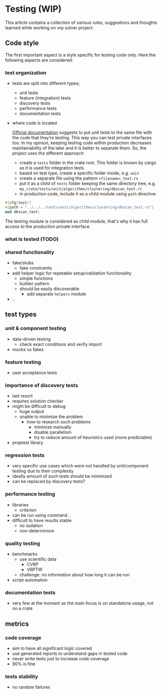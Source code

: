 # Testing (WIP)

This article contains a collection of various rules, suggestions and thoughts learned while working on vrp solver project.

## Code style

The first important aspect is a style specific for testing code only. Here the following aspects are considered:

### test organization

- tests are split into different types;
    - unit tests
    - feature (integration) tests
    - discovery tests
    - performance tests
    - documentation tests

- where code is located

  [Official documentation](https://doc.rust-lang.org/book/ch11-03-test-organization.html) suggests to put unit tests to the same file with the code that they’re testing.
  This way you can test private interfaces too. In my opinion, keeping testing code within production decreases
  maintainability of the later and it is better to separate them. So, the project uses the different approach:
    - create a `tests` folder in the crate root. This folder is known by cargo as it is used for integration tests
    - based on test type, create a specific folder inside, e.g. `unit`
    - create a separate file using the pattern `<filename>_test.rs`
    - put it as a child of `tests` folder keeping the same directory tree, e.g. `my_crate/tests/unit/algorithms/clustering/dbscan_test.rc`
    - in production code, include it as a child module using `path` directive:
```rust
#[cfg(test)]
#[path = "../../../tests/unit/algorithms/clustering/dbscan_test.rs"]
mod dbscan_test;
```
The testing module is considered as child module, that's why it has full access to the production private interface.

### what is tested (TODO)

### shared functionality
- fake/stubs
    - fake constraints
- add helper logic for repetable setup/validation functionality
    - simple functions
    - builder pattern
    - should be easily discoverable
        - add separate `helpers` module
- ..

## test types

### unit & component testing
- data-driven testing
    - check exact conditions and verify import
- mocks vs fakes

### feature testing
- user acceptance tests

### importance of discovery tests
- last resort
- requires solution checker
- might be difficult to debug
    - huge output
    - unable to minimize the problem
        - how to research such problems
            - minimize manually
            - disable parallelism
            - try to reduce amount of heuristics used (more predictable)
- proptest library

### regression tests
- very specific use cases which were not handled by unit/component testing due to their complexity
- ideally amount of such tests should be minimized
- can be replaced by discovery tests?

### performance testing
- libraries
    - criterion
- can be run using command ..
- difficult to have results stable
    - no isolation
    - non-determinism

### quality testing
- benchmarks
    - use scientific data
        - CVRP
        - VRPTW
    - challenge: no information about how long it can be run
- script automation


### documentation tests
- very few at the moment as the main focus is on standalone usage, not on a crate


## metrics

### code coverage
- aim to have all significant logic covered
- use generated reports to understand gaps in tested code
- never write tests just to increase code coverage
- 90% is fine

### tests stability
- no random failures
